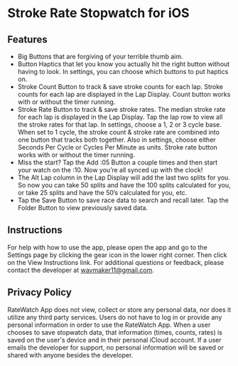 # Stroke Rate Stopwatch for iOS
## Features
- Big Buttons that are forgiving of your terrible thumb aim.
- Button Haptics that let you know you actually hit the right button without having to look. In settings, you can choose which buttons to put haptics on.
- Stroke Count Button to track & save stroke counts for each lap. Stroke counts for each lap are displayed in the Lap Display. Count button works with or without the timer running.
- Stroke Rate Button to track & save stroke rates. The median stroke rate for each lap is displayed in the Lap Display. Tap the lap row to view all the stroke rates for that lap. In settings, choose a 1, 2 or 3 cycle base. When set to 1 cycle, the stroke count & stroke rate are combined into one button that tracks both together. Also in settings, choose either Seconds Per Cycle or Cycles Per Minute as units. Stroke rate button works with or without the timer running.
- Miss the start?  Tap the Add :05 Button a couple times and then start your watch on the :10. Now you’re all synced up with the clock!
- The Alt Lap column in the Lap Display will add the last two splits for you. So now you can take 50 splits and have the 100 splits calculated for you, or take 25 splits and have the 50’s calculated for you, etc.
- Tap the Save Button to save race data to search and recall later. Tap the Folder Button to view previously saved data.

## Instructions
For help with how to use the app, please open the app and go to the Settings page by clicking the gear icon in the lower right corner. Then click on the View Instructions link. For additional questions or feedback, please contact the developer at wavmaker11@gmail.com.

## Privacy Policy
RateWatch App does not view, collect or store any personal data, nor does it utilize any third party services. 
Users do not have to log in or provide any personal information in order to use the RateWatch App.
When a user chooses to save stopwatch data, that information (times, counts, rates) is saved on the user's device and in their personal iCloud account. 
If a user emails the developer for support, no personal information will be saved or shared with anyone besides the developer.
